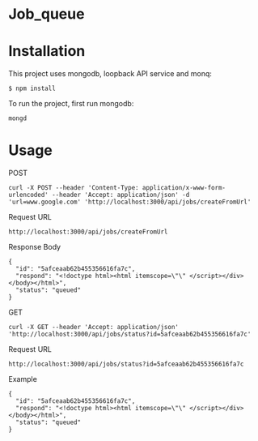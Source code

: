 # Job_queue

# Installation

This project uses mongodb, loopback API service and monq:

    $ npm install
    
To run the project, first run mongodb:

    mongd

# Usage

POST

    curl -X POST --header 'Content-Type: application/x-www-form-urlencoded' --header 'Accept: application/json' -d 'url=www.google.com' 'http://localhost:3000/api/jobs/createFromUrl'

Request URL

    http://localhost:3000/api/jobs/createFromUrl

Response Body

    {
      "id": "5afceaab62b455356616fa7c",
      "respond": "<!doctype html><html itemscope=\"\" </script></div></body></html>",
      "status": "queued"
    }

GET

    curl -X GET --header 'Accept: application/json' 'http://localhost:3000/api/jobs/status?id=5afceaab62b455356616fa7c'

Request URL

    http://localhost:3000/api/jobs/status?id=5afceaab62b455356616fa7c


Example

    {
      "id": "5afceaab62b455356616fa7c",
      "respond": "<!doctype html><html itemscope=\"\" </script></div></body></html>",
      "status": "queued"
    }
